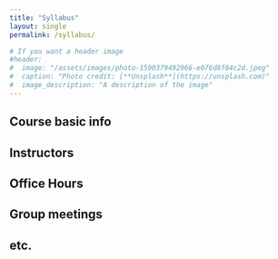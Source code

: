```yaml
---
title: "Syllabus"
layout: single
permalink: /syllabus/

# If you want a header image
#header:
#  image: "/assets/images/photo-1590379492966-e076d8f84c2d.jpeg"
#  caption: "Photo credit: [**Unsplash**](https://unsplash.com)"
#  image_description: "A description of the image"
---
```


## Course basic info

## Instructors

## Office Hours

## Group meetings

## etc.
